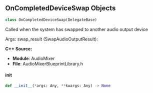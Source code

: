 ## OnCompletedDeviceSwap Objects

```python
class OnCompletedDeviceSwap(DelegateBase)
```

Called when the system has swapped to another audio output device

Args:
    swap_result (SwapAudioOutputResult):

**C++ Source:**

- **Module**: AudioMixer
- **File**: AudioMixerBlueprintLibrary.h

<a id="unreal.OnCompletedDeviceSwap.__init__"></a>

#### __init__

```python
def __init__(*args: Any, **kwargs: Any) -> None
```

<a id="unreal.OnMainAudioOutputDeviceObtained"></a>